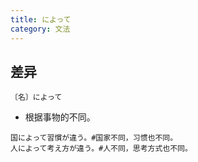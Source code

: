 ```yaml
---
title: によって
category: 文法
---
```


## 差异

`〔名〕によって`

- 根据事物的不同。

```example
国によって習慣が違う。#国家不同，习惯也不同。
人によって考え方が違う。#人不同，思考方式也不同。
```
